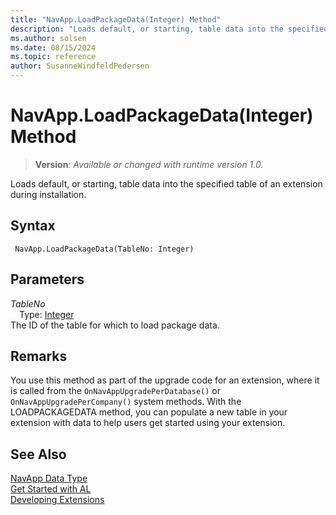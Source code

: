 ```yaml
---
title: "NavApp.LoadPackageData(Integer) Method"
description: "Loads default, or starting, table data into the specified table of an extension during installation."
ms.author: solsen
ms.date: 08/15/2024
ms.topic: reference
author: SusanneWindfeldPedersen
---
```

[//]: # (START>DO_NOT_EDIT)
[//]: # (IMPORTANT:Do not edit any of the content between here and the END>DO_NOT_EDIT.)
[//]: # (Any modifications should be made in the .xml files in the ModernDev repo.)
# NavApp.LoadPackageData(Integer) Method
> **Version**: _Available or changed with runtime version 1.0._

Loads default, or starting, table data into the specified table of an extension during installation.


## Syntax
```AL
 NavApp.LoadPackageData(TableNo: Integer)
```
## Parameters
*TableNo*  
&emsp;Type: [Integer](../integer/integer-data-type.md)  
The ID of the table for which to load package data.  



[//]: # (IMPORTANT: END>DO_NOT_EDIT)

## Remarks
You use this method as part of the upgrade code for an extension, where it is called from the `OnNavAppUpgradePerDatabase()` or `OnNavAppUpgradePerCompany()` system methods. With the LOADPACKAGEDATA method, you can populate a new table in your extension with data to help users get started using your extension. <!--Links For more information, see [Extending Microsoft Dynamics NAV Using Extension Packages](Extending-Microsoft-Dynamics-NAV-Using-Extension-Packages.md).-->  

## See Also
[NavApp Data Type](navapp-data-type.md)  
[Get Started with AL](../../devenv-get-started.md)  
[Developing Extensions](../../devenv-dev-overview.md)